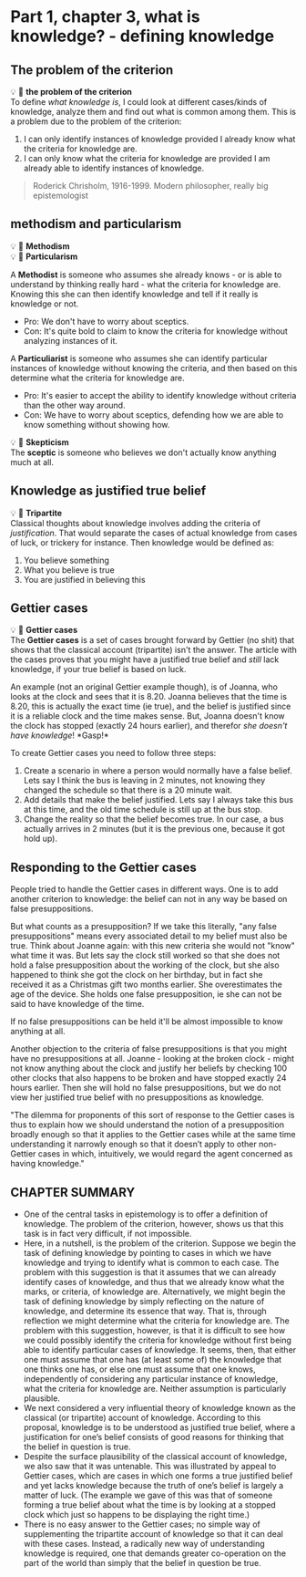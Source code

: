 # Part 1, chapter 3, what is knowledge? - defining knowledge

## The problem of the criterion

:bulb: :brain: **the problem of the criterion**  
To define *what knowledge is*, I could look at different cases/kinds of knowledge, analyze them and find out what is common among them. This is a problem due to the problem of the criterion:

1. I can only identify instances of knowledge provided I already know what the criteria for knowledge are.
2. I can only know what the criteria for knowledge are provided I am already able to identify instances of knowledge.

> Roderick Chrisholm, 1916-1999. Modern philosopher, really big epistemologist

## methodism and particularism

:bulb: :brain: **Methodism**  
:bulb: :brain: **Particularism**  

A **Methodist** is someone who assumes she already knows - or is able to understand by thinking really hard - what the criteria for knowledge are. Knowing this she can then identify knowledge and tell if it really is knowledge or not.

- Pro: We don't have to worry about sceptics.
- Con: It's quite bold to claim to know the criteria for knowledge without analyzing instances of it.

A **Particuliarist** is someone who assumes she can identify particular instances of knowledge without knowing the criteria, and then based on this determine what the criteria for knowledge are.

- Pro: It's easier to accept the ability to identify knowledge without criteria than the other way around.
- Con: We have to worry about sceptics, defending how we are able to know something without showing how.

:bulb: :brain: **Skepticism**  
The **sceptic** is someone who believes we don't actually know anything much at all.  

## Knowledge as justified true belief

:bulb: :brain: **Tripartite**  
Classical thoughts about knowledge involves adding the criteria of *justification*. That would separate the cases of actual knowledge from cases of luck, or trickery for instance. Then knowledge would be defined as:

1. You believe something
2. What you believe is true
3. You are justified in believing this

## Gettier cases

:bulb: :brain: **Gettier cases**  
The **Gettier cases** is a set of cases brought forward by Gettier (no shit) that shows that the classical account (tripartite) isn't the answer. The article with the cases proves that you might have a justified true belief and *still* lack knowledge, if your true belief is based on luck.

An example (not an original Gettier example though), is of Joanna, who looks at the clock and sees that it is 8.20. Joanna believes that the time is 8.20, this is actually the exact time (ie true), and the belief is justified since it is a reliable clock and the time makes sense. But, Joanna doesn't know the clock has stopped (exactly 24 hours earlier), and therefor *she doesn't have knowledge*! \*Gasp!\*

To create Gettier cases you need to follow three steps:

1. Create a scenario in where a person would normally have a false belief. Lets say I think the bus is leaving in 2 minutes, not knowing they changed the schedule so that there is a 20 minute wait.
2. Add details that make the belief justified. Lets say I always take this bus at this time, and the old time schedule is still up at the bus stop.
3. Change the reality so that the belief becomes true. In our case, a bus actually arrives in 2 minutes (but it is the previous one, because it got hold up).

## Responding to the Gettier cases

People tried to handle the Gettier cases in different ways. One is to add another criterion to knowledge: the belief can not in any way be based on false presuppositions.

But what counts as a presupposition? If we take this literally, "any false presuppositions" means every associated detail to my belief must also be true. Think about Joanne again: with this new criteria she would not "know" what time it was. But lets say the clock still worked so that she does not hold a false presupposition about the working of the clock, but she also happened to think she got the clock on her birthday, but in fact she received it as a Christmas gift two months earlier. She overestimates the age of the device. She holds one false presupposition, ie she can not be said to have knowledge of the time.

If no false presuppositions can be held it'll be almost impossible to know anything at all.

Another objection to the criteria of false presuppositions is that you might have no presuppositions at all. Joanne - looking at the broken clock - might not know anything about the clock and justify her beliefs by checking 100 other clocks that also happens to be broken and have stopped exactly 24 hours earlier. Then she will hold no false presuppositions, but we do not view her justified true belief with no presuppositions as knowledge.

"The dilemma for proponents of this sort of response to the Gettier cases is thus to
explain how we should understand the notion of a presupposition broadly enough
so that it applies to the Gettier cases while at the same time understanding it narrowly enough so that it doesn’t apply to other non-Gettier cases in which, intuitively, we would regard the agent concerned as having knowledge."

## CHAPTER SUMMARY

- One of the central tasks in epistemology is to offer a definition of knowledge. The problem of the criterion, however, shows us that this task is in fact very difficult, if not impossible.
- Here, in a nutshell, is the problem of the criterion. Suppose we begin the task of defining knowledge by pointing to cases in which we have knowledge and trying to identify what is common to each case. The problem with this suggestion is that it assumes that we can already identify cases of knowledge, and thus that we already know what the marks, or criteria, of knowledge are. Alternatively, we might begin the task of defining knowledge by simply reflecting on the nature of knowledge, and determine its essence that way. That is, through reflection we might determine what the criteria for knowledge are. The problem with this suggestion, however, is that it is difficult to see how we could possibly identify the criteria for knowledge without first being able to identify particular cases of knowledge. It seems, then, that either one must assume that one has (at least some of) the knowledge that one thinks one has, or else one must assume that one knows, independently of considering any particular instance of knowledge, what the criteria for knowledge are. Neither assumption is particularly plausible.
- We next considered a very influential theory of knowledge known as the classical (or tripartite) account of knowledge. According to this proposal, knowledge is to be understood as justified true belief, where a justification for one’s belief consists of good reasons for thinking that the belief in question is true.
- Despite the surface plausibility of the classical account of knowledge, we also saw that it was untenable. This was illustrated by appeal to Gettier cases, which are cases in which one forms a true justified belief and yet lacks knowledge because the truth of one’s belief is largely a matter of luck. (The example we gave of this was that of someone forming a true belief about what the time is by looking at a stopped clock which just so happens to be displaying the right time.)
- There is no easy answer to the Gettier cases; no simple way of supplementing the tripartite account of knowledge so that it can deal with these cases. Instead, a radically new way of understanding knowledge is required, one that demands greater co-operation on the part of the world than simply that the belief in question be true.
